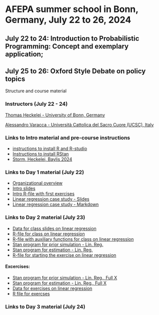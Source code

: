 # AFEPA summer school in Bonn, Germany, July 22 to 26, 2024
## July 22 to 24: Introduction to Probabilistic Programming: Concept and exemplary application;
## July 25 to 26: Oxford Style Debate on policy topics
Structure and course material
### Instructors (July 22 - 24)
[Thomas Heckelei - University of Bonn, Germany](https://www.ilr1.uni-bonn.de/en/research/research-groups/economic_and_agricultural-policy/prof)  

[Alessandro Varacca - Università Cattolica del Sacro Cuore (UCSC), Italy](https://docenti.unicatt.it/ppd2/it/docenti/27208/alessandro-varacca/didattica) 

### Links to Intro material and pre-course instructions
<!--- this is how we can comment things out...here examples from another course on how to link github files and external sites
--->
- [instructions to install R and R-studio](https://rstudio-education.github.io/hopr/starting.html)
- [Instructions to install RStan](https://github.com/stan-dev/rstan/wiki/RStan-Getting-Started)
- [Storm, Heckelei, Baylis 2024](https://doi.org/10.1093/erae/jbae016)
<!--- this is how we can comment things out...here examples from another course on how to link github files and external sites
- [Intro jupyter notebook](https://github.com/agpo-ilr-uni-bonn/PromotionskollegModule6800_2021/blob/main/labIntro.ipynb)
---> 
### Links to Day 1 material (July 22)
- [Organizational overview](https://docs.google.com/presentation/d/10GP9KN9lSPNQNWlHKEpZItidjhj8T4VLckDot2EJI6g/edit?usp=sharing)
- [Intro slides](https://docs.google.com/presentation/d/1m78B0lSyZFZ5Up2ssi_RcxVYxjOzHLCq8CnIROTIEEU/edit?usp=sharing)
- [Intro R-file with first exercises](https://github.com/heckelei/AFEPA2024/blob/main/Intro_Bayes_with_sampling.R)
- [Linear regression case study - Slides](https://github.com/heckelei/AFEPA2024/blob/main/linear_regression_git/linear_regression_slides.pdf)
- [Linear regression case study - Markdown](https://github.com/heckelei/AFEPA2024/blob/main/linear_regression_git/linear_regression.pdf)
### Links to Day 2 material (July 23)
- [Data for class slides on linear regression](https://github.com/heckelei/AFEPA2024/blob/main/linear_regression_git/data_linear_regression.RData)
- [R-file for class on linear regression](https://github.com/heckelei/AFEPA2024/blob/main/linear_regression_git/linear_regression_handout.R)
- [R-file with auxiliary functions for class on linear regression](https://github.com/heckelei/AFEPA2024/blob/main/linear_regression_git/aux_functions.R)
- [Stan program for prior simulation - Lin. Reg.](https://github.com/heckelei/AFEPA2024/blob/main/linear_regression_git/linear_regression_prior.stan)
- [Stan program for estimation - Lin. Reg.](https://github.com/heckelei/AFEPA2024/blob/main/linear_regression_git/linear_regression.stan)
- [R-file for starting the exercise on linear regression](https://github.com/heckelei/AFEPA2024/blob/main/linear_regression_git/linear_regresison_ex.R)
#### Excercises:
- [Stan program for prior simulation - Lin. Reg., Full X](https://github.com/heckelei/AFEPA2024/blob/main/linear_regression_git/linear_regression_prior_X.stan)
- [Stan program for estimation - Lin. Reg., Full X](https://github.com/heckelei/AFEPA2024/blob/main/linear_regression_git/linear_regression_X.stan)
- [Data for exercises on linear regression](https://github.com/heckelei/AFEPA2024/blob/main/dat_reg_logit.RData)
- [R file for exercses](https://github.com/heckelei/AFEPA2024/blob/main/linear_regression_git/linear_regresison_ex.R)
<!---
- [Logistic regression case study - Slides](https://github.com/heckelei/AFEPA2024/blob/main/logistic_regression_git/logistic_regression_slides.pdf)
- [Logistic regression case study - Markdown](https://github.com/heckelei/AFEPA2024/blob/main/logistic_regression_git/logistic_regression.pdf)
---> 
### Links to Day 3 material (July 24) 
<!---
- [Panel data case study - Slides](https://github.com/heckelei/AFEPA2024/blob/main/panel_data_git/chamberlain_regression_slides.pdf)
- [Panel data case study - Markdown](https://github.com/heckelei/AFEPA2024/blob/main/panel_data_git/chamberlain_regression.pdf)
---> 
